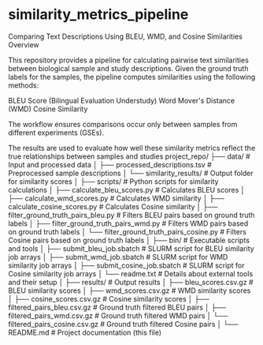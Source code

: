 # similarity_metrics_pipeline
Comparing Text Descriptions Using BLEU, WMD, and Cosine Similarities
Overview

This repository provides a pipeline for calculating pairwise text similarities between biological sample and study descriptions. Given the ground truth labels for the samples, the pipeline computes similarities using the following methods:

BLEU Score (Bilingual Evaluation Understudy)
Word Mover's Distance (WMD)
Cosine Similarity

The workflow ensures comparisons occur only between samples from different experiments (GSEs).

The results are used to evaluate how well these similarity metrics reflect the true relationships between samples and studies 
project_repo/
├── data/                            # Input and processed data
│   ├── processed_descriptions.tsv   # Preprocessed sample descriptions
│   └── similarity_results/          # Output folder for similarity scores
│
├── scripts/                         # Python scripts for similarity calculations
│   ├── calculate_bleu_scores.py          # Calculates BLEU scores
│   ├── calculate_wmd_scores.py           # Calculates WMD similarity
│   ├── calculate_cosine_scores.py        # Calculates Cosine similarity
│   ├── filter_ground_truth_pairs_bleu.py # Filters BLEU pairs based on ground truth labels
│   ├── filter_ground_truth_pairs_wmd.py  # Filters WMD pairs based on ground truth labels
│   └── filter_ground_truth_pairs_cosine.py # Filters Cosine pairs based on ground truth labels
│
├── bin/                             # Executable scripts and tools
│   ├── submit_bleu_job.sbatch       # SLURM script for BLEU similarity job arrays
│   ├── submit_wmd_job.sbatch        # SLURM script for WMD similarity job arrays
│   ├── submit_cosine_job.sbatch     # SLURM script for Cosine similarity job arrays
│   └── readme.txt                   # Details about external tools and their setup
│
├── results/                         # Output results
│   ├── bleu_scores.csv.gz           # BLEU similarity scores
│   ├── wmd_scores.csv.gz            # WMD similarity scores
│   ├── cosine_scores.csv.gz         # Cosine similarity scores
│   ├── filtered_pairs_bleu.csv.gz   # Ground truth filtered BLEU pairs
│   ├── filtered_pairs_wmd.csv.gz    # Ground truth filtered WMD pairs
│   └── filtered_pairs_cosine.csv.gz # Ground truth filtered Cosine pairs
│
└── README.md                        # Project documentation (this file)




